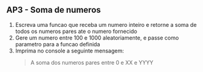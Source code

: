 ## AP3 - Soma de numeros

1. Escreva uma funcao que receba um numero inteiro e retorne a soma de todos os numeros pares ate o numero fornecido
2. Gere um numero entre 100 e 1000 aleatoriamente, e passe como parametro para a funcao definida
3. Imprima no console a seguinte mensagem:
   > A soma dos numeros pares entre 0 e XX e YYYY 